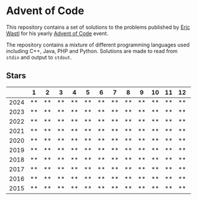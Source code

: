 # Advent of Code

This repository contains a set of solutions to the problems published by [Eric Wastl](https://github.com/topaz) for his
yearly [Advent of Code](https://adventofcode.com/) event.

The repository contains a mixture of different programming languages used including C++, Java, PHP and Python. Solutions
are made to read from `stdin` and output to `stdout`.

## Stars

|      | 1  | 2  | 3  | 4  | 5  | 6  | 7  | 8  | 9  | 10 | 11 | 12 | 13 | 14 | 15 | 16 | 17 | 18 | 19 | 20 | 21 | 22 | 23 | 24 | 25 |
|------|----|----|----|----|----|----|----|----|----|----|----|----|----|----|----|----|----|----|----|----|----|----|----|----|----|
| 2024 | ** | ** | ** | ** | ** | ** | ** | ** | ** | ** | ** | ** | ** |    |    |    |    |    |    |    |    |    |    |    |    |
| 2023 | ** | ** | ** | ** | ** | ** | ** | ** | ** | ** | ** | ** | ** | ** | ** | ** | ** | ** | ** | ** | ** | ** | ** | ** | ** |
| 2022 | ** | ** | ** | ** | ** | ** | ** | ** | ** | ** | ** | ** | ** | ** | ** | ** |    | ** |    | ** | ** | *  | ** |    | *  |
| 2021 | ** | ** | ** | ** | ** | ** | ** | ** | ** | ** | ** | ** | ** | ** | ** | ** | ** |    |    |    | ** |    |    |    | *  |
| 2020 | ** | ** | ** | ** | ** | ** | ** | ** | ** | ** | ** | ** | ** | ** | ** | *  |    | ** | *  |    | ** |    | *  |    | *  |
| 2019 | ** | ** | ** | ** | ** | ** | ** | ** | ** | ** | ** | ** | ** | ** | ** | ** | *  |    | *  |    |    | *  |    | *  |    |
| 2018 | ** | ** | ** | ** | ** | ** | ** | ** | ** | ** | ** | ** | ** | ** | ** | ** | ** | ** | *  |    | *  | ** | *  |    | *  |
| 2017 | ** | ** | ** | ** | ** | ** | ** | ** | ** | ** | ** | ** | ** | ** | ** | ** | ** | ** | ** | ** | ** | ** | ** | ** | ** |
| 2016 | ** | ** | ** | ** | ** | ** | ** | ** | ** | ** | ** | ** | ** | ** | ** | ** | ** | ** | ** | ** | ** | ** | ** | ** | ** |
| 2015 | ** | ** | ** | ** | ** | ** | ** | ** | ** | ** | ** | ** | ** | ** | ** | ** | ** | ** | ** | ** | ** | ** | ** | ** | ** |
